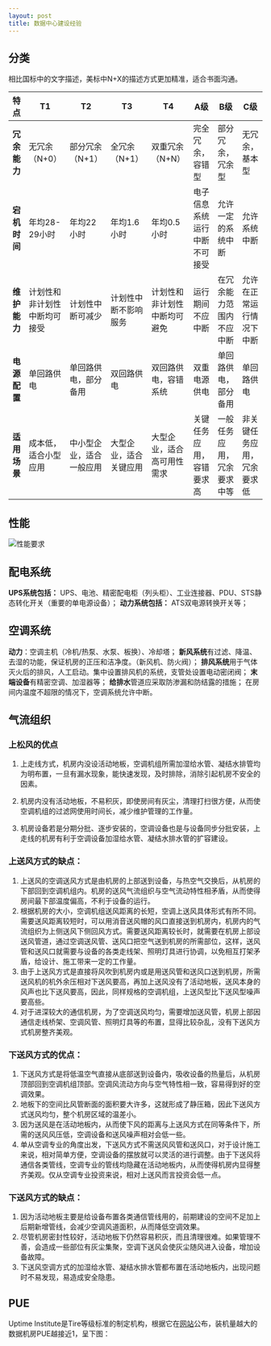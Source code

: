 ```yaml
---
layout: post
title: 数据中心建设经验
---
```


## 分类
相比国标中的文字描述，美标中N+X的描述方式更加精准，适合书面沟通。

| **特点**   | **T1**         | **T2**       | **T3**      | **T4**         | **A级**         | **B级**        | **C级**        |
| -------- | -------------- | ------------ | ----------- | -------------- | -------------- | ------------- | ------------- |
| **冗余能力** | 无冗余（N+0）       | 部分冗余（N+1）    | 全冗余（N+1）    | 双重冗余（N+N）      | 完全冗余，容错型       | 部分冗余，冗余型      | 无冗余，基本型       |
| **宕机时间** | 年均28-29小时      | 年均22小时       | 年均1.6小时     | 年均0.5小时        | 电子信息系统运行中断不可接受 | 允许一定的系统中断     | 允许系统中断        |
| **维护能力** | 计划性和非计划性中断均可接受 | 计划性中断可减少     | 计划性中断不影响服务  | 计划性和非计划性中断均可避免 | 运行期间不应中断       | 在冗余能力范围内不应中断  | 允许在正常运行情况下中断  |
| **电源配置** | 单回路供电          | 单回路供电，部分备用   | 双回路供电       | 双回路供电，容错系统     | 双重电源供电         | 单回路供电，部分备用    | 单回路供电         |
| **适用场景** | 成本低，适合小型应用     | 中小型企业，适合一般应用 | 大型企业，适合关键应用 | 大型企业，适合高可用性需求  | 关键任务应用，容错要求高   | 一般任务应用，冗余要求中等 | 非关键任务应用，冗余要求低 |

## 性能
![](https://img.soujianzhu.cn/pic/20181116180049_6471271301.jpg "性能要求")

## 配电系统
**UPS系统包括：** UPS、电池、精密配电柜（列头柜）、工业连接器、PDU、STS静态转化开关（重要的单电源设备）；
**动力系统包括：** ATS双电源转换开关等；

## 空调系统
**动力**：空调主机（冷机/热泵、水泵、板换）、冷却塔；
**新风系统**有过滤、降温、去湿的功能，保证机房的正压和洁净度。（新风机、防火阀）；
**排风系统**用于气体灭火后的排风，人工启动。集中设置排风机的系统，支管处设置电动密闭阀；
**末端设备**有精密空调、加湿器等；
**给排水**管道应采取防渗漏和防结露的措施；
在房间内温度不超限的情况下，空调系统允许中断。

## 气流组织
### 上松风的优点 
1. 上走线方式，机房内没设活动地板，空调机组所需加湿给水管、凝结水排管均为明布置，一旦有漏水现象，能快速发现，及时排除，消除引起机房不安全的因素。

2. 机房内没有活动地板，不易积灰，即使房间有灰尘，清理打扫很方便，从而使空调机组的过滤网使用时间长，减少维护管理的工作量。

3. 机房设备若是分期分批、逐步安装的，空调设备也是与设备同步分批安装，上走线的机房有利于空调设备加湿给水管、凝结水排水管的扩容建设。

### 上送风方式的缺点：
1. 上送风的空调送风方式是由机房的上部送到设备，与热空气交换后，从机房的下部回到空调机组内。机房的送风气流组织与空气流动特性相矛盾，从而使得房间最下部温度偏高，不利于设备的运行。
2. 根据机房的大小，空调机组送风距离的长短，空调上送风具体形式有所不同。需要送风距离较短时，可以用消音送风帽的风口直接送到机房内，机房内的气流组织为上侧送风下侧回风方式。需要送风距离较长时，就需要在机房上部设送风管道，通过空调送风管、送风口把空气送到机房的所需部位，这样，送风管和送风口就需要与设备的各类走线架、照明灯具进行协调，以免相互打架矛盾，给设计、施工带来一定的工作量。
3. 由于上送风方式是直接将风吹到机房内或是用送风管和送风口送到机房，所需送风机的机外余压相对下送风要高，再加上送风没有了活动地板，送风本身的风声也比下送风要高，因此，同样规格的空调机组，上送风型比下送风型噪声要高些。
4. 对于进深较大的通信机房，为了空调送风均匀，需要增加送风管，机房上部因通信走线桥架、空调风管、照明灯具等的布置，显得比较杂乱，没有下送风方式机房整齐美观。

### 下送风方式的优点：
1. 下送风方式是将低温空气直接从底部送到设备内，吸收设备的热量后，从机房顶部回到空调机组顶部。空调风流动方向与空气特性相一致，容易得到好的空调效果。
2. 地板下的空间比风管断面的面积要大许多，这就形成了静压箱，因此下送风方式送风均匀，整个机房区域的温差小。
3. 因为送风是在活动地板内，从而使下风的距离与上送风方式在同等条件下，所需的送风风压低，空调设备和送风噪声相对会低一些。
4. 单从空调专业的角度出发，下送风方式不需送风风管和送风口，对于设计施工来说，相对简单方便，空调设备的摆放就可以灵活的进行调整。由于下送风将通信各类管线，空调专业的管线均隐藏在活动地板内，从而使得机房内显得整齐美观。仅从空调专业投资来说，相对上送风而言投资会低一点。

### 下送风方式的缺点：
1. 因为活动地板主要是给设备布置各类通信管线用的，前期建设的空间不足加上后期新增管线，会减少空调风道面积，从而降低空调效果。
2. 尽管机房密封性较好，活动地板下仍然容易积灰，而且清理很难。如果管理不善，会造成一些部位有灰尘集聚，空调下送风会使灰尘随风进入设备，增加设备故障。
3. 下送风空调方式的加湿给水管、凝结水排水管都布置在活动地板内，出现问题时不易发现，易造成安全隐患。

## PUE
Uptime Institute是Tire等级标准的制定机构，根据它在[网站](https://journal.uptimeinstitute.com/large-data-centers-are-mostly-more-efficient-analysis-confirms/"")公布，装机量越大的数据机房PUE越接近1，呈下图：
